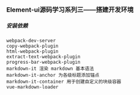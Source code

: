 ### Element-ui源码学习系列三——搭建开发环境

##### 安装依赖

```
webpack-dev-server
copy-webpack-plugin
html-webpack-plugin
extract-text-webpack-plugin
progress-bar-webpack-plugin
markdown-it 渲染 markdown 基本语法
markdown-it-anchor 为各级标题添加锚点
markdown-it-container 用于创建自定义的块级容器
vue-markdown-loader 
```

